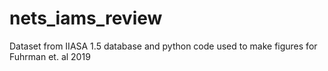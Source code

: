 # nets_iams_review
Dataset from IIASA 1.5 database and python code used to make figures for Fuhrman et. al 2019
